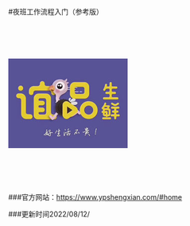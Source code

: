 
#夜班工作流程入门（参考版）
<br/>
<br/>
<br/>
<br/>
<br/>
<br/>
 [![](./resources/logo.jpg)](./initwithmarkdown/index.md)
<br/>
<br/>
<br/>
<br/>
<br/>
<br/>
###官方网站：<https://www.ypshengxian.com/#home>


###更新时间2022/08/12/



